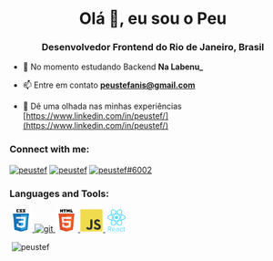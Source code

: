 <h1 align="center">Olá 👋, eu sou o Peu</h1>
<h3 align="center">Desenvolvedor Frontend do Rio de Janeiro, Brasil</h3>

- 🌱 No momento estudando Backend **Na Labenu_**

- 📫 Entre em contato **peustefanis@gmail.com**

- 📄 Dê uma olhada nas minhas experiências [https://www.linkedin.com/in/peustef/](https://www.linkedin.com/in/peustef/)

<h3 align="left">Connect with me:</h3>
<p align="left">
<a href="https://linkedin.com/in/peustef" target="blank"><img align="center" src="https://raw.githubusercontent.com/rahuldkjain/github-profile-readme-generator/master/src/images/icons/Social/linked-in-alt.svg" alt="peustef" height="30" width="40" /></a>
<a href="https://www.hackerrank.com/peustef" target="blank"><img align="center" src="https://raw.githubusercontent.com/rahuldkjain/github-profile-readme-generator/master/src/images/icons/Social/hackerrank.svg" alt="peustef" height="30" width="40" /></a>
<a href="https://discordapp.com/users/283304163105046539" target="blank"><img align="center" src="https://raw.githubusercontent.com/rahuldkjain/github-profile-readme-generator/master/src/images/icons/Social/discord.svg" alt="peustef#6002" height="30" width="40" /></a>
</p>

<h3 align="left">Languages and Tools:</h3>
<p align="left"> <a href="https://www.w3schools.com/css/" target="_blank"> <img src="https://raw.githubusercontent.com/devicons/devicon/master/icons/css3/css3-original-wordmark.svg" alt="css3" width="40" height="40"/> </a> <a href="https://git-scm.com/" target="_blank"> <img src="https://www.vectorlogo.zone/logos/git-scm/git-scm-icon.svg" alt="git" width="40" height="40"/> </a> <a href="https://www.w3.org/html/" target="_blank"> <img src="https://raw.githubusercontent.com/devicons/devicon/master/icons/html5/html5-original-wordmark.svg" alt="html5" width="40" height="40"/> </a> <a href="https://developer.mozilla.org/en-US/docs/Web/JavaScript" target="_blank"> <img src="https://raw.githubusercontent.com/devicons/devicon/master/icons/javascript/javascript-original.svg" alt="javascript" width="40" height="40"/> </a> <a href="https://reactjs.org/" target="_blank"> <img src="https://raw.githubusercontent.com/devicons/devicon/master/icons/react/react-original-wordmark.svg" alt="react" width="40" height="40"/> </a> </p>

<p>&nbsp;<img align="center" src="https://github-readme-stats.vercel.app/api?username=peustef&show_icons=true&theme=radical&locale=en" alt="peustef" /></p>
